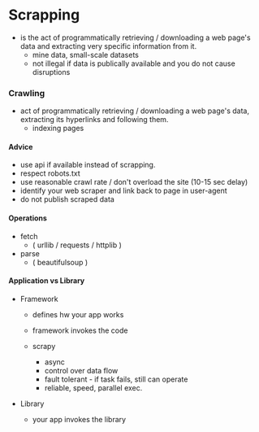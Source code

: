 
# Scrapping

 - is the act of programmatically retrieving / downloading a web page's data and extracting very specific information from it.
   - mine data, small-scale datasets
   - not illegal if data is publically available and you do not cause disruptions

### Crawling
 - act of programmatically retrieving / downloading a web page's data, extracting its hyperlinks and following them.
   - indexing pages

#### Advice
 - use api if available instead of scrapping.
 - respect robots.txt
 - use reasonable crawl rate / don't overload the site (10-15 sec delay)
 - identify your web scraper and link back to page in user-agent
 - do not publish scraped data

#### Operations
 - fetch
   - ( urllib / requests / httplib )
 - parse
   - ( beautifulsoup )

#### Application vs Library
 - Framework
   - defines hw your app works
   - framework invokes the code

   - scrapy
     - async
     - control over data flow
     - fault tolerant - if task fails, still can operate
     - reliable, speed, parallel exec.

 - Library
   - your app invokes the library

